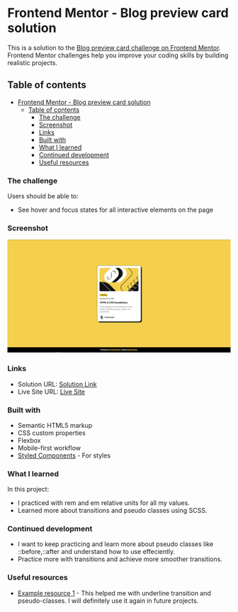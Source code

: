 # Frontend Mentor - Blog preview card solution

This is a solution to the [Blog preview card challenge on Frontend Mentor](https://www.frontendmentor.io/challenges/blog-preview-card-ckPaj01IcS). Frontend Mentor challenges help you improve your coding skills by building realistic projects. 

## Table of contents

- [Frontend Mentor - Blog preview card solution](#frontend-mentor---blog-preview-card-solution)
  - [Table of contents](#table-of-contents)
    - [The challenge](#the-challenge)
    - [Screenshot](#screenshot)
    - [Links](#links)
    - [Built with](#built-with)
    - [What I learned](#what-i-learned)
    - [Continued development](#continued-development)
    - [Useful resources](#useful-resources)


### The challenge

Users should be able to:

- See hover and focus states for all interactive elements on the page

### Screenshot

![](./blog-screenshot.PNG)


### Links

- Solution URL: [Solution Link](https://your-solution-url.com)
- Live Site URL: [Live Site](https://blog-preview-card-nu-six.vercel.app/)


### Built with

- Semantic HTML5 markup
- CSS custom properties
- Flexbox
- Mobile-first workflow
- [Styled Components](https://sass-lang.com/) - For styles


### What I learned

In this project:

- I practiced with rem and em relative units for all my values.
- Learned more about transitions and pseudo classes using SCSS.


### Continued development
- I want to keep practicing and learn more about pseudo classes like ::before,::after and understand how to use effeciently.
- Practice more with transitions and achieve more smoother transitions.

### Useful resources

- [Example resource 1](https://css-irl.info/animating-underlines/) - This helped me with underline transition and pseudo-classes. I will definitely use it again in future projects.